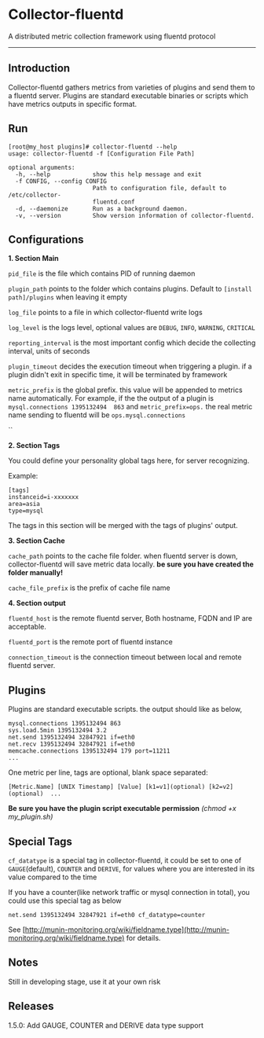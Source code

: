 Collector-fluentd
=================

A distributed metric collection framework using fluentd protocol

-----------------

## Introduction

Collector-fluentd gathers metrics from varieties of plugins and send them to a fluentd server. Plugins are standard executable binaries or scripts which have metrics outputs in specific format.

## Run

```
[root@my_host plugins]# collector-fluentd --help
usage: collector-fluentd -f [Configuration File Path]

optional arguments:
  -h, --help            show this help message and exit
  -f CONFIG, --config CONFIG
                        Path to configuration file, default to /etc/collector-
                        fluentd.conf
  -d, --daemonize       Run as a background daemon.
  -v, --version         Show version information of collector-fluentd.
```

## Configurations

**1. Section Main**

`pid_file` is the file which contains PID of running daemon

`plugin_path` points to the folder which contains plugins. Default to `[install path]/plugins` when leaving it empty

`log_file` points to a file in which collector-fluentd write logs

`log_level` is the logs level, optional values are `DEBUG`, `INFO`, `WARNING`, `CRITICAL`

`reporting_interval` is the most important config which decide the collecting interval, units of seconds

`plugin_timeout` decides the execution timeout when triggering a plugin. if a plugin didn't exit in specific time, it will be terminated by framework

`metric_prefix` is the global prefix. this value will be appended to metrics name automatically. For example, if the the output of a plugin is `mysql.connections 1395132494  863` and `metric_prefix=ops.` the real metric name sending to fluentd will be `ops.mysql.connections`

``

**2. Section Tags**

You could define your personality global tags here, for server recognizing.

Example:

```
[tags]
instanceid=i-xxxxxxx
area=asia
type=mysql
```

The tags in this section will be merged with the tags of plugins' output.

**3. Section Cache**

`cache_path` points to the cache file folder. when fluentd server is down, collector-fluentd will save metric data locally. **be sure you have created the folder manually!**

`cache_file_prefix` is the prefix of cache file name

**4. Section output**

`fluentd_host` is the remote fluentd server, Both hostname, FQDN and IP are acceptable.

`fluentd_port` is the remote port of fluentd instance

`connection_timeout` is the connection timeout between local and remote fluentd server.

## Plugins

Plugins are standard executable scripts. the output should like as below,

```
mysql.connections 1395132494 863
sys.load.5min 1395132494 3.2
net.send 1395132494 32847921 if=eth0
net.recv 1395132494 32847921 if=eth0
memcache.connections 1395132494 179 port=11211
...
```

One metric per line, tags are optional, blank space separated:

`[Metric.Name] [UNIX Timestamp] [Value] [k1=v1](optional) [k2=v2](optional)  ...`

**Be sure you have the plugin script executable permission** *(chmod +x my_plugin.sh)*

## Special Tags

`cf_datatype` is a special tag in collector-fluentd, it could be set to one of `GAUGE`(default), `COUNTER` and `DERIVE`, for values where you are interested in its value compared to the time

If you have a counter(like network traffic or mysql connection in total), you could use this special tag as below

```
net.send 1395132494 32847921 if=eth0 cf_datatype=counter
```

See [http://munin-monitoring.org/wiki/fieldname.type](http://munin-monitoring.org/wiki/fieldname.type) for details.

## Notes

Still in developing stage, use it at your own risk

## Releases

1.5.0: Add GAUGE, COUNTER and DERIVE data type support
